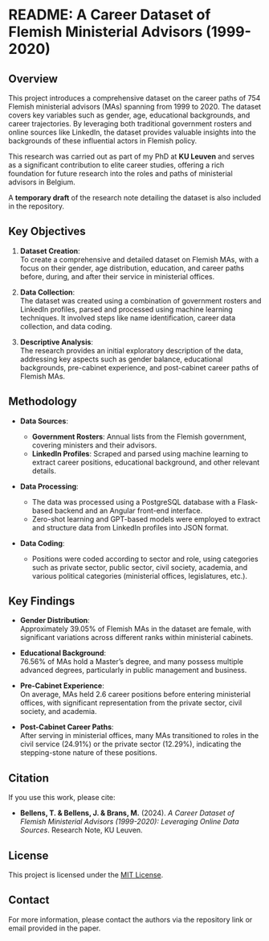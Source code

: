 # README: A Career Dataset of Flemish Ministerial Advisors (1999-2020)

## Overview
This project introduces a comprehensive dataset on the career paths of 754 Flemish ministerial advisors (MAs) spanning from 1999 to 2020. The dataset covers key variables such as gender, age, educational backgrounds, and career trajectories. By leveraging both traditional government rosters and online sources like LinkedIn, the dataset provides valuable insights into the backgrounds of these influential actors in Flemish policy.

This research was carried out as part of my PhD at **KU Leuven** and serves as a significant contribution to elite career studies, offering a rich foundation for future research into the roles and paths of ministerial advisors in Belgium.

A **temporary draft** of the research note detailing the dataset is also included in the repository.

## Key Objectives
1. **Dataset Creation**:  
   To create a comprehensive and detailed dataset on Flemish MAs, with a focus on their gender, age distribution, education, and career paths before, during, and after their service in ministerial offices.

2. **Data Collection**:  
   The dataset was created using a combination of government rosters and LinkedIn profiles, parsed and processed using machine learning techniques. It involved steps like name identification, career data collection, and data coding.

3. **Descriptive Analysis**:  
   The research provides an initial exploratory description of the data, addressing key aspects such as gender balance, educational backgrounds, pre-cabinet experience, and post-cabinet career paths of Flemish MAs.

## Methodology
- **Data Sources**:  
   - **Government Rosters**: Annual lists from the Flemish government, covering ministers and their advisors.
   - **LinkedIn Profiles**: Scraped and parsed using machine learning to extract career positions, educational background, and other relevant details.
   
- **Data Processing**:  
   - The data was processed using a PostgreSQL database with a Flask-based backend and an Angular front-end interface.
   - Zero-shot learning and GPT-based models were employed to extract and structure data from LinkedIn profiles into JSON format.

- **Data Coding**:  
   - Positions were coded according to sector and role, using categories such as private sector, public sector, civil society, academia, and various political categories (ministerial offices, legislatures, etc.).

## Key Findings
- **Gender Distribution**:  
   Approximately 39.05% of Flemish MAs in the dataset are female, with significant variations across different ranks within ministerial cabinets.
   
- **Educational Background**:  
   76.56% of MAs hold a Master’s degree, and many possess multiple advanced degrees, particularly in public management and business.

- **Pre-Cabinet Experience**:  
   On average, MAs held 2.6 career positions before entering ministerial offices, with significant representation from the private sector, civil society, and academia.

- **Post-Cabinet Career Paths**:  
   After serving in ministerial offices, many MAs transitioned to roles in the civil service (24.91%) or the private sector (12.29%), indicating the stepping-stone nature of these positions.

## Citation
If you use this work, please cite:
- **Bellens, T. & Bellens, J. & Brans, M.** (2024). *A Career Dataset of Flemish Ministerial Advisors (1999-2020): Leveraging Online Data Sources*. Research Note, KU Leuven.

## License
This project is licensed under the [MIT License](LICENSE).

## Contact
For more information, please contact the authors via the repository link or email provided in the paper.
